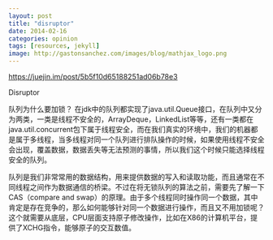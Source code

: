 ```yaml
---
layout: post
title: "disruptor"
date: 2014-02-16
categories: opinion
tags: [resources, jekyll]
image: http://gastonsanchez.com/images/blog/mathjax_logo.png
---
```


https://juejin.im/post/5b5f10d65188251ad06b78e3

Disruptor

队列为什么要加锁？
在jdk中的队列都实现了java.util.Queue接口，在队列中又分为两类，一类是线程不安全的，ArrayDeque，LinkedList等等，还有一类都在java.util.concurrent包下属于线程安全，而在我们真实的环境中，我们的机器都是属于多线程，当多线程对同一个队列进行排队操作的时候，如果使用线程不安全会出现，覆盖数据，数据丢失等无法预测的事情，所以我们这个时候只能选择线程安全的队列。


队列是我们非常常用的数据结构，用来提供数据的写入和读取功能，而且通常在不同线程之间作为数据通信的桥梁。不过在将无锁队列的算法之前，需要先了解一下CAS（compare and swap）的原理。由于多个线程同时操作同一个数据，其中肯定是存在竞争的，那么如何能够针对同一个数据进行操作，而且又不用加锁呢？ 这个就需要从底层，CPU层面支持原子修改操作，比如在X86的计算机平台，提供了XCHG指令，能够原子的交互数值。